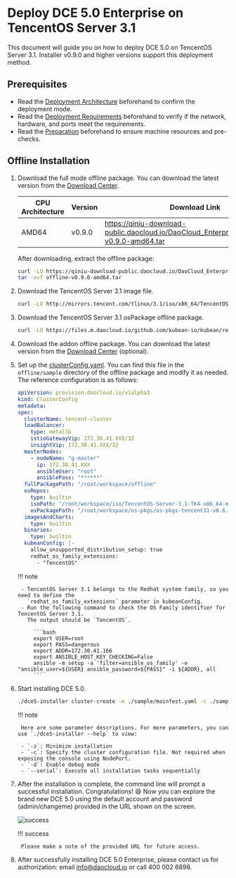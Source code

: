 # Deploy DCE 5.0 Enterprise on TencentOS Server 3.1

This document will guide you on how to deploy DCE 5.0 on TencentOS Server 3.1.
Installer v0.9.0 and higher versions support this deployment method.

## Prerequisites

- Read the [Deployment Architecture](../commercial/deploy-arch.md) beforehand to confirm the deployment mode.
- Read the [Deployment Requirements](../commercial/deploy-requirements.md) beforehand to verify if the network, hardware, and ports meet the requirements.
- Read the [Preparation](../commercial/prepare.md) beforehand to ensure machine resources and pre-checks.

## Offline Installation

1. Download the full mode offline package. You can download the latest version
   from the [Download Center](../../download/index.md).

    | CPU Architecture | Version | Download Link                                                                                 |
    | ---------------- | ------- | --------------------------------------------------------------------------------------------- |
    | AMD64            | v0.9.0  | <https://qiniu-download-public.daocloud.io/DaoCloud_Enterprise/dce5/offline-v0.9.0-amd64.tar> |

    After downloading, extract the offline package:

    ```bash
    curl -LO https://qiniu-download-public.daocloud.io/DaoCloud_Enterprise/dce5/offline-v0.9.0-amd64.tar
    tar -xvf offline-v0.9.0-amd64.tar
    ```

2. Download the TencentOS Server 3.1 image file.

    ```bash
    curl -LO http://mirrors.tencent.com/tlinux/3.1/iso/x86_64/TencentOS-Server-3.1-TK4-x86_64-minimal-2209.3.iso
    ```

3. Download the TencentOS Server 3.1 osPackage offline package.

    ```bash
    curl -LO https://files.m.daocloud.io/github.com/kubean-io/kubean/releases/download/v0.6.6/os-pkgs-tencent31-v0.6.6.tar.gz
    ```

4. Download the addon offline package. You can download the latest version from the [Download Center](../../download/index.md) (optional).

5. Set up the [clusterConfig.yaml](../commercial/cluster-config.md). You can find this file in the `offline/sample` directory
   of the offline package and modify it as needed. The reference configuration is as follows:

    ```yaml
    apiVersion: provision.daocloud.io/v1alpha3
    kind: ClusterConfig
    metadata:
    spec:
      clusterName: tencent-cluster
      loadBalancer:
        type: metallb
        istioGatewayVip: 172.30.41.XXX/32
        insightVip: 172.30.41.XXX/32
      masterNodes:
        - nodeName: "g-master"
          ip: 172.30.41.XXX
          ansibleUser: "root"
          ansiblePass: "******"
      fullPackagePath: "/root/workspace/offline"
      osRepos:
        type: builtin
        isoPath: "/root/workspace/iso/TencentOS-Server-3.1-TK4-x86_64-minimal-2209.3.iso"
        osPackagePath: "/root/workspace/os-pkgs/os-pkgs-tencent31-v0.6.1.tar.gz"
      imagesAndCharts:
        type: builtin
      binaries:
        type: builtin
      kubeanConfig: |-
        allow_unsupported_distribution_setup: true
        redhat_os_family_extensions:
          - "TencentOS"
    ```

    !!! note

        - TencentOS Server 3.1 belongs to the Redhat system family, so you need to define the
          `redhat_os_family_extensions` parameter in kubeanConfig.
        - Run the following command to check the OS Family identifier for TencentOS Server 3.1.
          The output should be `TencentOS`.

            ```bash
            export USER=root
            export PASS=dangerous
            export ADDR=172.30.41.166
            export ANSIBLE_HOST_KEY_CHECKING=False
            ansible -m setup -a 'filter=ansible_os_family' -e "ansible_user=${USER} ansible_password=${PASS}" -i ${ADDR}, all
            ```

6. Start installing DCE 5.0.

    ```bash
    ./dce5-installer cluster-create -m ./sample/mainfest.yaml -c ./sample/clusterConfig.yaml
    ```

    !!! note

        Here are some parameter descriptions. For more parameters, you can use `./dce5-installer --help` to view:

        - `-z`: Minimize installation
        - `-c`: Specify the cluster configuration file. Not required when exposing the console using NodePort.
        - `-d`: Enable debug mode
        - `--serial`: Execute all installation tasks sequentially

7. After the installation is complete, the command line will prompt a successful installation. Congratulations! :smile: Now you can explore the brand new DCE 5.0 using the default account and password (admin/changeme) provided in the URL shown on the screen.

    ![success](https://docs.daocloud.io/daocloud-docs-images/docs/install/images/success.png)

    !!! success

        Please make a note of the provided URL for future access.

8. After successfully installing DCE 5.0 Enterprise, please contact us for authorization: email [info@daocloud.io](mailto:info@daocloud.io) or call 400 002 6898.
